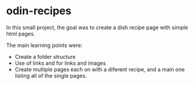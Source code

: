 # odin-recipes

In this small project, the goal was to create a dish recipe page with simple html pages.

The main learning points were:
- Create a folder structure
- Use of links and for links and images
- Create multiple pages each on with a diferent     recipe, and a main one listing all of the single pages.